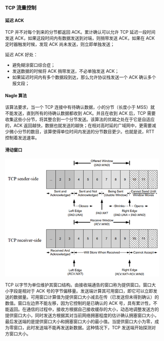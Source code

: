 ### TCP 流量控制

#### 延迟 ACK 
TCP 并不对每个到来的分节都返回 ACK。累计确认可以允许 TCP 延迟一段时间发送 ACK，如果这段时间内有数据发送到对端，则捎带发送 ACK，如果在 ACK 定时器触发时候，发现 ACK 尚未发送，则立即单独发送；

延迟 ACK 好处：

- 避免糊涂窗口综合症；
- 发送数据的时候将 ACK 捎带发送，不必单独发送 ACK；
- 如果延迟时间内有多个数据段到达，那么允许协议栈发送一个 ACK 确认多个报文段；

#### Nagle 算法
该算法要求，当一个 TCP 连接中有待确认数据，小的分节（长度小于 MSS）就不能发送，直到所有的待确认数据都收到 ACK。并且在收到 ACK 后，TCP 需要收集这些小分节，将其整合到一个分节发送。该算法的优越之处在于它是自适应的，ACK 返回越快，数据也就发送的越快；在相对高时延的广域网中，更需要减少微小分节的数目，该算使得单位时间内发送的分节数目更少。也就是说，RTT 控制着发送速率。

#### 滑动窗口
<img src='./imgs/slide-window.png'>

TCP 以字节为单位维护其窗口结构。由接收端通告的窗口称为提供窗口。窗口大小字段是相对于 ACK 号的字节偏移量。发送端计算其可用窗口，即它可以立即发送的数据量。可用窗口计算值为提供窗口大小减去在传（已发送但未得到确认）的数值。窗口左边界不能左移，因为它控制的是已确认的 ACK 号，具有累计性，不能返回。在通信的过程中，接收方根据自己接收缓存的大小，动态地调整发送方的提供窗口大小，同时发送方根据其对当前网络拥塞程度的估计确认拥塞窗口大小，最后发送端的是提供窗口大小和拥塞窗口大小的最小值。当提供窗口大小为零，成为零窗口，此时发送端不能再发送新数据。这种情况下，TCP 发送端开始探测对方窗口大小。